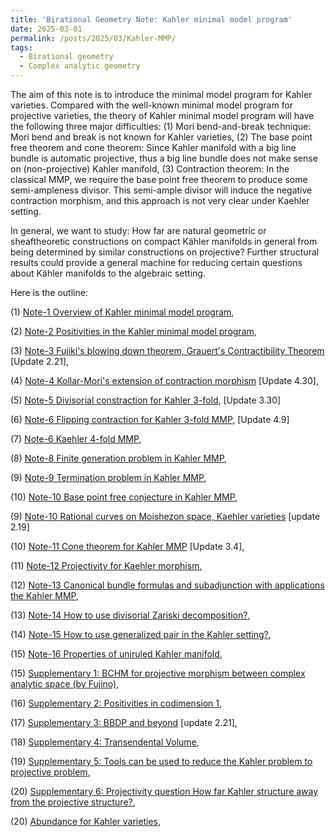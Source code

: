 ```yaml
---
title: 'Birational Geometry Note: Kahler minimal model program'
date: 2025-03-01
permalink: /posts/2025/03/Kahler-MMP/
tags:
  - Birational geometry
  - Complex analytic geometry
---
```


The aim of this note is to introduce the minimal model program for Kahler varieties. Compared with the well-known minimal model program for projective varieties, the theory of Kahler minimal model program will have the following three major difficulties: (1) Mori bend-and-break technique: Mori bend and break is not known for Kahler varieties, (2) The base point free theorem and cone theorem: Since Kahler manifold with a big line bundle is automatic projective, thus a big line bundle does not make sense on (non-projective) Kahler manifold, (3) Contraction theorem: In the classical MMP, we require the base point free theorem to produce some semi-ampleness divisor. This semi-ample divisor will induce the negative contraction morphism, and this approach is not very clear under Kaehler setting.

In general, we want to study: How far are natural geometric or sheaftheoretic constructions on compact Kähler manifolds in general from being determined by similar constructions on projective? Further structural results could provide a general machine for reducing certain questions about Kähler manifolds to the algebraic setting. 



Here is the outline:

(1) [Note-1 Overview of Kahler minimal model program](https://yilimath.github.io/files/Birational/KahlerMMP/Overview.pdf),

(2) [Note-2 Positivities in the Kahler minimal model program](),

(3) [Note-3 Fujiki's blowing down theorem, Grauert's Contractibility Theorem](https://yilimath.github.io/files/Birational/KahlerMMP/Contraction.pdf) [Update 2.21],

(4) [Note-4 Kollar-Mori's extension of contraction morphism](https://yilimath.github.io/files/Birational/KahlerMMP/KMCont.pdf) [Update 4.30],

(5) [Note-5 Divisorial constraction for Kahler 3-fold](https://yilimath.github.io/files/Birational/KahlerMMP/DivisorialCont.pdf), [Update 3.30]

(6) [Note-6 Flipping contraction for Kahler 3-fold MMP](https://yilimath.github.io/files/Birational/KahlerMMP/FlippingCont.pdf), [Update 4.9]

(7) [Note-6 Kaehler 4-fold MMP](),

(8) [Note-8 Finite generation problem in Kahler MMP](),

(9) [Note-9 Termination problem in Kahler MMP](),

(10) [Note-10 Base point free conjecture in Kahler MMP](),

(9) [Note-10 Rational curves on Moishezon space, Kaehler varieties](https://yilimath.github.io/files/Birational/KahlerMMP/Rationalcurve.pdf) [update 2.19]

(10) [Note-11 Cone theorem for Kahler MMP](https://yilimath.github.io/files/Birational/KahlerMMP/ConeTheorem.pdf) [Update 3.4],

(11) [Note-12 Projectivity for Kaehler morphism](),

(12) [Note-13 Canonical bundle formulas and subadjunction with applications the Kahler MMP](),

(13) [Note-14 How to use divisorial Zariski decomposition?](),

(14) [Note-15 How to use generalized pair in the Kahler setting?](),

(15) [Note-16 Properties of uniruled Kahler manifold](),


(15) [Supplementary 1: BCHM for projective morphism between complex analytic space (by Fujino)](),

(16) [Supplementary 2: Positivities in codimension 1](),

(17) [Supplementary 3: BBDP and beyond](https://yilimath.github.io/files/Birational/KahlerMMP/BDPPandBeyond.pdf) [update 2.21],

(18) [Supplementary 4: Transendental Volume](),

(19) [Supplementary 5: Tools can be used to reduce the Kahler problem to projective problem](),

(20) [Supplementary 6: Projectivity question How far Kahler structure away from the projective structure?](),

(20) [Abundance for Kahler varieties](),